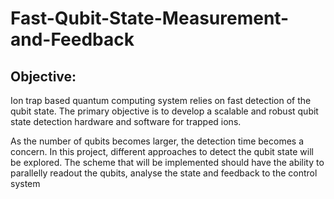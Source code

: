 # Fast-Qubit-State-Measurement-and-Feedback
## Objective:

  Ion trap based quantum computing system relies on fast detection of the qubit state. The primary
objective is to develop a scalable and robust qubit state detection hardware and software for trapped
ions.

  As the number of qubits becomes larger, the detection time becomes a concern. In this project,
different approaches to detect the qubit state will be explored. The scheme that will be implemented
should have the ability to parallelly readout the qubits, analyse the state and feedback to the control
system
